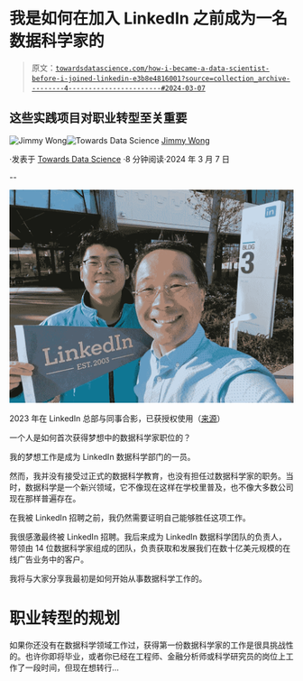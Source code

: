 # 我是如何在加入 LinkedIn 之前成为一名数据科学家的

> 原文：[`towardsdatascience.com/how-i-became-a-data-scientist-before-i-joined-linkedin-e3b8e4816001?source=collection_archive---------4-----------------------#2024-03-07`](https://towardsdatascience.com/how-i-became-a-data-scientist-before-i-joined-linkedin-e3b8e4816001?source=collection_archive---------4-----------------------#2024-03-07)

## 这些实践项目对职业转型至关重要

[](https://medium.com/@aijimmy?source=post_page---byline--e3b8e4816001--------------------------------)![Jimmy Wong](https://medium.com/@aijimmy?source=post_page---byline--e3b8e4816001--------------------------------)[](https://towardsdatascience.com/?source=post_page---byline--e3b8e4816001--------------------------------)![Towards Data Science](https://towardsdatascience.com/?source=post_page---byline--e3b8e4816001--------------------------------) [Jimmy Wong](https://medium.com/@aijimmy?source=post_page---byline--e3b8e4816001--------------------------------)

·发表于 [Towards Data Science](https://towardsdatascience.com/?source=post_page---byline--e3b8e4816001--------------------------------) ·8 分钟阅读·2024 年 3 月 7 日

--

![](img/d0041e333ae17efa37d074e8bb2dde62.png)

2023 年在 LinkedIn 总部与同事合影，已获授权使用（[来源](https://www.linkedin.com/pulse/my-12-years-linkedin-jimmy-wong/?trackingId=9Wn8B2jnTXKxY9X4VHNiNw%3D%3D)）

一个人是如何首次获得梦想中的数据科学家职位的？

我的梦想工作是成为 LinkedIn 数据科学部门的一员。

然而，我并没有接受过正式的数据科学教育，也没有担任过数据科学家的职务。当时，数据科学是一个新兴领域，它不像现在这样在学校里普及，也不像大多数公司现在那样普遍存在。

在我被 LinkedIn 招聘之前，我仍然需要证明自己能够胜任这项工作。

我很感激最终被 LinkedIn 招聘。我后来成为 LinkedIn 数据科学团队的负责人，带领由 14 位数据科学家组成的团队，负责获取和发展我们在数十亿美元规模的在线广告业务中的客户。

我将与大家分享我最初是如何开始从事数据科学工作的。

# 职业转型的规划

如果你还没有在数据科学领域工作过，获得第一份数据科学家的工作是很具挑战性的。也许你即将毕业，或者你已经在工程师、金融分析师或科学研究员的岗位上工作了一段时间，但现在想转行…

